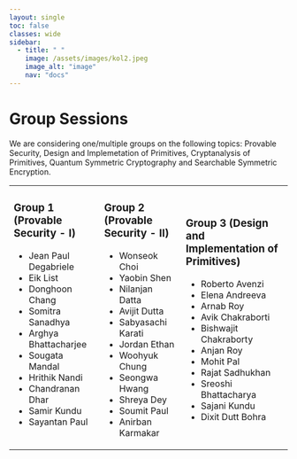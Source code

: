 ```yaml
---
layout: single
toc: false
classes: wide
sidebar:  
  - title: " "   
    image: /assets/images/kol2.jpeg
    image_alt: "image"
    nav: "docs"
---
```



# Group Sessions

We are considering one/multiple groups on the following topics: Provable Security, Design and Implemetation of Primitives, Cryptanalysis of Primitives, Quantum Symmetric Cryptography and Searchable Symmetric Encryption.

<table width="105%" id="tblGroup" cellspacing="10px" border="0">
<tr>
<td>  
<h3>Group 1 (Provable Security - I) </h3>
<ul>
<li>Jean Paul Degabriele </li>
<li>Eik List</li>
<li>Donghoon Chang</li>
<li>Somitra Sanadhya</li>
<li>Arghya Bhattacharjee</li>
<li>Sougata Mandal</li>
<li>Hrithik Nandi</li>
<li>Chandranan Dhar</li>
<li>Samir Kundu</li>
<li>Sayantan Paul</li><br>
</ul>
</td>
<td>  
<h3>Group 2 (Provable Security - II) </h3>
<ul>
<li>Wonseok Choi</li>
<li>Yaobin Shen</li>
<li>Nilanjan Datta</li>
<li>Avijit Dutta</li>
<li>Sabyasachi Karati</li>
<li>Jordan Ethan</li>
<li>Woohyuk Chung</li>
<li>Seongwa Hwang</li>
<li>Shreya Dey</li>
<li>Soumit Paul</li>  
<li>Anirban Karmakar</li>
</ul>
</td>
<td>
<h3>Group 3 (Design and Implementation of Primitives) </h3>
<ul>
<li>Roberto Avenzi</li>
<li>Elena Andreeva</li>
<li>Arnab Roy</li>
<li>Avik Chakraborti</li>
<li>Bishwajit Chakraborty</li>
<li>Anjan Roy</li>
<li>Mohit Pal</li>
<li>Rajat Sadhukhan</li>
<li>Sreoshi Bhattacharya</li>
<li>Sajani Kundu</li>  
<li>Dixit Dutt Bohra</li>
</ul>
</td>
</tr>
</table>


